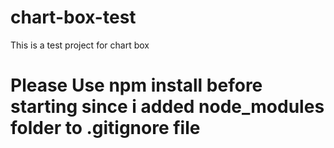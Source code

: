 # chart-box-test
This is a test project for chart box


# Please Use npm install before starting since i added node_modules folder to .gitignore file
